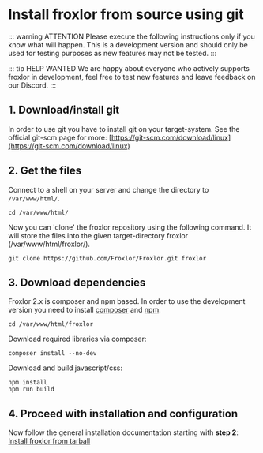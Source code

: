 # Install froxlor from source using git

::: warning ATTENTION
Please execute the following instructions only if you know what will happen. This is a development version and should only be used for testing purposes as new features may not be tested.
:::

::: tip HELP WANTED
We are happy about everyone who actively supports froxlor in development, feel free to test new features and leave feedback on our Discord.
:::

## 1. Download/install git

In order to use git you have to install git on your target-system. See the official git-scm page for more: [https://git-scm.com/download/linux](https://git-scm.com/download/linux)

## 2. Get the files

Connect to a shell on your server and change the directory to `/var/www/html/`.

````shell
cd /var/www/html/
````

Now you can 'clone' the froxlor repository using the following command. It will store the files into the given target-directory froxlor (/var/www/html/froxlor/).

````shell
git clone https://github.com/Froxlor/Froxlor.git froxlor
````

## 3. Download dependencies

Froxlor 2.x is composer and npm based. In order to use the development version you need to install [composer](https://getcomposer.org/download/) and [npm](https://nodejs.org/).

```shell
cd /var/www/html/froxlor
```

Download required libraries via composer:

```shell
composer install --no-dev
```

Download and build javascript/css:

```shell
npm install
npm run build
```

## 4. Proceed with installation and configuration

Now follow the general installation documentation starting with **step 2**: [Install froxlor from tarball](tarball.html#_2-set-permissions)
